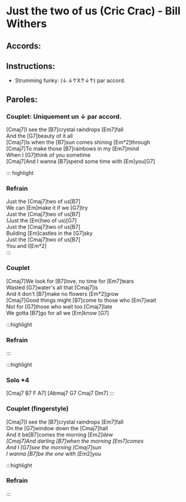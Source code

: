 # Just the two of us (Cric Crac) - Bill Withers

## Accords:
<uke-chord name="Cmaj7" frets="0002"></uke-chord> 
<uke-chord name="B7" frets="4320"></uke-chord> 
<uke-chord name="Em7" frets="0202"></uke-chord> 
<uke-chord name="G7" frets="0212"></uke-chord> 
<uke-chord name="Em" frets="0432"></uke-chord> 
<uke-chord name="A♭maj7" frets="1333"></uke-chord> 


## Instructions:
- Strumming funky: (↓.↓↑X↑↓↑) par accord.

## Paroles:

### Couplet: Uniquement un ↓ par accord.
[Cmaj7]I see the [B7]crystal raindrops [Em7]fall  
And the [G7]beauty of it all  
[Cmaj7]Is when the [B7]sun comes shining [Em*2]through  
[Cmaj7]To make those [B7]rainbows in my [Em7]mind  
When I [G7]think of you sometime  
[Cmaj7]And I wanna [B7]spend some time with [Em]you[G7]  

::: highlight
### Refrain
Just the [Cmaj7]two of us[B7]  
We can [Em]make it if we [G7]try  
Just the [Cmaj7]two of us[B7]  
(Just the [Em]two of us)[G7]  
Just the [Cmaj7]two of us[B7]  
Building [Em]castles in the [G7]sky  
Just the [Cmaj7]two of us[B7]  
You and I[Em*2]  
:::


### Couplet
[Cmaj7]We look for [B7]love, no time for [Em7]tears  
Wasted [G7]water's all that [Cmaj7]is  
And it don't [B7]make no flowers [Em*2]grow  
[Cmaj7]Good things might [B7]come to those who [Em7]wait  
Not for [G7]those who wait too [Cmaj7]late  
We gotta [B7]go for all we [Em]know [G7]  


:::highlight
### Refrain
:::

:::highlight
### Solo *4
[Cmaj7 B7 F A7]
[Abmaj7 G7 Cmaj7 Dm7]
:::

### Couplet (fingerstyle)
[Cmaj7]I see the [B7]crystal raindrops [Em7]fall  
On the [G7]window down the [Cmaj7]hall  
And it be[B7]comes the morning [Em*2]dew  
[Cmaj7]And darling [B7]when the morning [Em7]comes  
And I [G7]see the morning [Cmaj7]sun  
I wanna [B7]be the one with [Em*2]you  

:::highlight
### Refrain
:::
